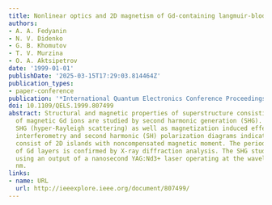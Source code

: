 ```yaml
---
title: Nonlinear optics and 2D magnetism of Gd-containing langmuir-blodgett superstructures
authors:
- A. A. Fedyanin
- N. V. Didenko
- G. B. Khomutov
- T. V. Murzina
- O. A. Aktsipetrov
date: '1999-01-01'
publishDate: '2025-03-15T17:29:03.814464Z'
publication_types:
- paper-conference
publication: '*International Quantum Electronics Conference Proceedings*'
doi: 10.1109/QELS.1999.807499
abstract: Structural and magnetic properties of superstructure consisting of 2D layers
  of magnetic Gd ions are studied by second harmonic generation (SHG). The incoherent
  SHG (hyper-Rayleigh scattering) as well as magnetization induced effects in SHG
  interferometry and second harmonic (SH) polarization diagrams indicate that GD monolayers
  consist of 2D islands with noncompensated magnetic moment. The periodic structure
  of Gd layers is confirmed by X-ray diffraction analysis. The SHG studies were performed
  using an output of a nanosecond YAG:Nd3+ laser operating at the wavelength of 1064
  nm.
links:
- name: URL
  url: http://ieeexplore.ieee.org/document/807499/
---
```

